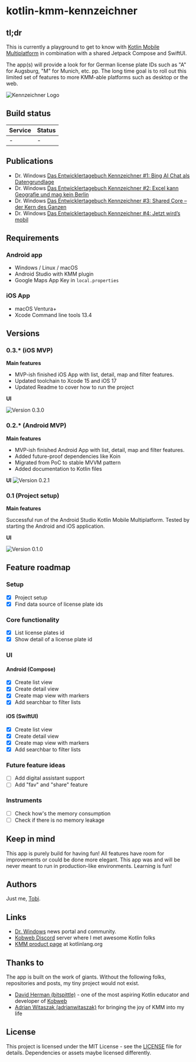 # kotlin-kmm-kennzeichner

## tl;dr
This is currently a playground to get to know with [Kotlin Mobile Multiplatform](https://kotlinlang.org/lp/mobile/) in combination with a shared Jetpack Compose and SwiftUI.

The app(s) will provide a look for for German license plate IDs such as "A" for Augsburg, "M" for Munich, etc. pp. The long time goal is to roll out this limited set of features to more KMM-able platforms such as desktop or the web.

![Kennzeichner Logo](docs/kennzeichner-desc.png?raw=true)

## Build status

|Service|Status|
|-------|------|
|-|-|

## Publications

- Dr. Windows [Das Entwicklertagebuch Kennzeichner #1: Bing AI Chat als Datengrundlage](https://www.drwindows.de/news/entwicklertagebuch-kennzeichner-1-mit-bing-ai-chat-als-datengrundlage)
- Dr. Windows [Das Entwicklertagebuch Kennzeichner #2: Excel kann Geografie und mag kein Berlin](https://www.drwindows.de/news/das-entwicklertagebuch-kennzeichner-2-excel-kann-geografie-und-mag-kein-berlin)
- Dr. Windows [Das Entwicklertagebuch Kennzeichner #3: Shared Core – der Kern des Ganzen](https://www.drwindows.de/news/das-entwicklertagebuch-kennzeichner-3-shared-core-der-kern-des-ganzen)
- Dr. Windows [Das Entwicklertagebuch Kennzeichner #4: Jetzt wird’s mobil](https://www.drwindows.de/news/entwicklertagebuch-kennzeichner-4-jetzt-wirds-mobil)

## Requirements
### Android app
- Windows / Linux / macOS
- Android Studio with KMM plugin
- Google Maps App Key in `local.properties`

### iOS App
- macOS Ventura+
- Xcode Command line tools 13.4

## Versions

### 0.3.* (iOS MVP)
**Main features**
- MVP-ish finished iOS App with list, detail, map and filter features.
- Updated toolchain to Xcode 15 and iOS 17
- Updated Readme to cover how to run the project

**UI**

![Version 0.3.0](docs/030-summary.png)

### 0.2.* (Android MVP)
**Main features**
- MVP-ish finished Android App with list, detail, map and filter features.
- Added future-proof dependencies like Koin
- Migrated from PoC to stable MVVM pattern
- Added documentation to Kotlin files

**UI**
![Version 0.2.1](docs/021-summary.png)

### 0.1 (Project setup)
**Main features**

Successful run of the Android Studio Kotlin Mobile Multiplatform. Tested by starting the Android and iOS application.

**UI**

![Version 0.1.0](docs/010-summary.png)

## Feature roadmap

### Setup
- [x] Project setup
- [x] Find data source of license plate ids

### Core functionality
- [x] List license plates id
- [x] Show detail of a license plate id

### UI
#### Android (Compose)
- [x] Create list view
- [x] Create detail view
- [x] Create map view with markers
- [x] Add searchbar to filter lists

#### iOS (SwiftUI)
- [x] Create list view
- [x] Create detail view
- [x] Create map view with markers
- [x] Add searchbar to filter lists

### Future feature ideas
- [ ] Add digital assistant support
- [ ] Add "fav" and "share" feature

### Instruments
- [ ] Check how's the memory consumption
- [ ] Check if there is no memory leakage

## Keep in mind
This app is purely build for having fun! All features have room for improvements or could be done more elegant. This app was and will be never meant to run in production-like environments. Learning is fun!

## Authors
Just me, [Tobi]([https://tscholze.github.io).

## Links
- [Dr. Windows](https://drwindows.de) news portal and community.
- [Kobweb Discord](https://discord.com/invite/5NZ2GKV5Cs) server where I met awesome Kotlin folks
- [KMM product page](https://kotlinlang.org/lp/mobile/) at kotlinlang.org


## Thanks to
The app is built on the work of giants. Without the following folks, repositories and posts, my tiny project would not exist.

- [David Herman (bitspittle)](https://github.com/bitspittle) - one of the most aspiring Kotlin educator and developer of [Kobweb](http://kobweb.varabyte.com)
- [Adrian Witaszak (adrianwitaszak)](https://github.com/adrianwitaszak) for bringing the joy of KMM into my life

## License
This project is licensed under the MIT License - see the [LICENSE](LICENSE) file for details.
Dependencies or assets maybe licensed differently.
